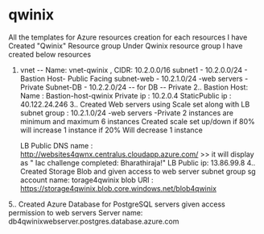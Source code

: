 # qwinix
All the templates for Azure resources creation for each resources
I have Created  "Qwinix" Resource group
Under Qwinix resource group I have created below resources
1. vnet  -- Name: vnet-qwinix , CIDR: 10.2.0.0/16
subnet1 - 10.2.0.0/24  - Bastion Host- Public Facing
subnet-web - 10.2.1.0/24 -web servers -Private
Subnet-DB - 10.2.2.0/24  -- for DB  -- Private
2.. Bastion Host: Name : Bastion-host-qwinix 
        Private ip : 10.2.0.4
         StaticPublic ip : 40.122.24.246
3.. Created Web servers using Scale set along with LB
      subnet group : 10.2.1.0/24 -web servers -Private
      2 instances are minimum and maximum 6 instances
      Created scale set up/down if 80% will increase 1 instance
                            if 20% Will decrease 1 instance
                            
      LB Public DNS name : http://websites4qwnx.centralus.cloudapp.azure.com/ >> it will display as " Iac challenge completed: Bharathiraja!"
      LB Public ip:  13.86.99.8 
4.. Created Storage Blob and given access to web server subnet group
       sg account name: torage4qwinix
       blob URI : https://storage4qwinix.blob.core.windows.net/blob4qwinix
       
5.. Created Azure Database for PostgreSQL servers given access permission to web servers
       Server name: db4qwinixwebserver.postgres.database.azure.com
      
